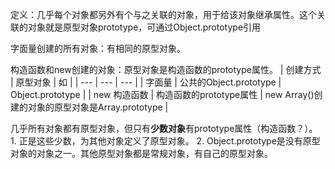 定义：几乎每个对象都另外有个与之关联的对象，用于给该对象继承属性。这个关联的对象就是原型对象prototype，可通过Object.prototype引用

字面量创建的所有对象：有相同的原型对象。

构造函数和new创建的对象：原型对象是构造函数的prototype属性。
| 创建方式 | 原型对象 | 如 |
| --- | --- | --- |
| 字面量 | 公共的Object.prototype | Object.prototype |
| new 构造函数 | 构造函数的prototype属性 | new Array()创建的对象的原型对象是Array.prototype |


几乎所有对象都有原型对象，但只有**少数对象**有prototype属性（构造函数？）。
	1. 正是这些少数，为其他对象定义了原型对象。
	2. Object.prototype是没有原型对象的对象之一。其他原型对象都是常规对象，有自己的原型对象。